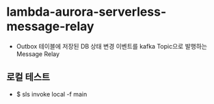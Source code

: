 # lambda-aurora-serverless-message-relay
- Outbox 테이블에 저장된 DB 상태 변경 이벤트를 kafka Topic으로 발행하는 Message Relay

## 로컬 테스트
- $ sls invoke local -f main
